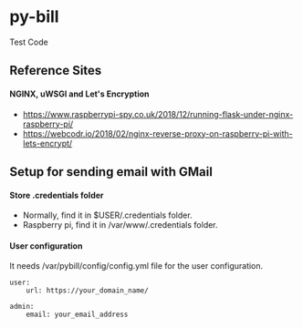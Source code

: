 # py-bill

Test Code


## Reference Sites

#### NGINX, uWSGI and Let's Encryption
+ https://www.raspberrypi-spy.co.uk/2018/12/running-flask-under-nginx-raspberry-pi/
+ https://webcodr.io/2018/02/nginx-reverse-proxy-on-raspberry-pi-with-lets-encrypt/



## Setup for sending email with GMail

#### Store .credentials folder
+ Normally, find it in $USER/.credentials folder.
+ Raspberry pi, find it in /var/www/.credentials folder.

#### User configuration
It needs /var/pybill/config/config.yml file for the user configuration.

    user:
        url: https://your_domain_name/

    admin:
        email: your_email_address
